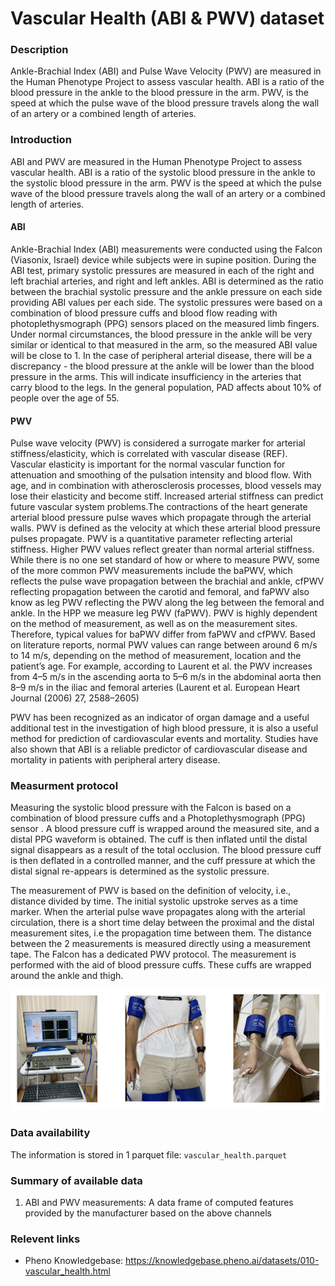 # Vascular Health (ABI & PWV) dataset  

### Description

Ankle-Brachial Index (ABI) and Pulse Wave Velocity (PWV) are measured in the Human Phenotype Project to assess vascular health. ABI is a ratio of the blood pressure in the ankle to the blood pressure in the arm. PWV, is the speed at which the pulse wave of the blood pressure travels along the wall of an artery or a combined length of arteries.

### Introduction

ABI and PWV are measured in the Human Phenotype Project to assess vascular health. ABI is a ratio of the systolic blood pressure in the ankle to the systolic blood pressure in the arm. PWV is the speed at which the pulse wave of the blood pressure travels along the wall of an artery or a combined length of arteries.

#### ABI
Ankle-Brachial Index (ABI) measurements were conducted using the Falcon (Viasonix, Israel) device while subjects were in supine position. During the ABI test, primary systolic pressures are measured in each of the right and left brachial arteries, and right and left ankles. ABI is determined as the ratio between the brachial systolic pressure and the ankle pressure on each side providing ABI values per each side. The systolic pressures were based on a combination of blood pressure cuffs and blood flow reading with photoplethysmograph (PPG) sensors placed on the measured limb fingers.  Under normal circumstances, the blood pressure in the ankle will be very similar or identical to that measured in the arm, so the measured ABI value will be close to 1. In the case of peripheral arterial disease, there will be a discrepancy - the blood pressure at the ankle will be lower than the blood pressure in the arms. This will indicate insufficiency in the arteries that carry blood to the legs. In the general population, PAD affects about 10% of people over the age of 55.

#### PWV
Pulse wave velocity (PWV) is considered a surrogate marker for arterial stiffness/elasticity, which is correlated with vascular disease (REF). Vascular elasticity is important for the normal vascular function for attenuation and smoothing of the pulsation intensity and blood flow. With age, and in combination with atherosclerosis processes, blood vessels may lose their elasticity and become stiff. Increased arterial stiffness can predict future vascular system problems.The contractions of the heart generate arterial blood pressure pulse waves which propagate through the arterial walls. PWV is defined as the velocity at which these arterial blood pressure pulses propagate. PWV is a quantitative parameter reflecting arterial stiffness. Higher PWV values reflect greater than normal arterial stiffness. 
While there is no one set standard of how or where to measure PWV, some of the more common PWV measurements include the baPWV, which reflects the pulse wave propagation between the brachial and ankle, cfPWV reflecting propagation between the carotid and femoral, and faPWV also know as leg PWV reflecting the PWV along the leg between the femoral and ankle.
In the HPP we measure leg PWV (faPWV). PWV is highly dependent on the method of measurement, as well as on the measurement sites. Therefore, typical values for baPWV differ from faPWV and cfPWV.
Based on literature reports, normal PWV values can range between around 6 m/s to 14 m/s, depending on the method of measurement, location and the patient’s age. For example, according to Laurent et al.  the PWV increases from 4–5 m/s in the ascending aorta to 5–6 m/s in the abdominal aorta then 8–9 m/s in the iliac and femoral arteries (Laurent et al. European Heart Journal (2006) 27, 2588–2605)

PWV has been recognized as an indicator of organ damage and a useful additional test in the investigation of high blood pressure, it is also a useful method for prediction of cardiovascular events and mortality. Studies have also shown that ABI is a reliable predictor of cardiovascular disease and mortality in patients with peripheral artery disease.

### Measurment protocol 
<!-- long measurment protocol for the data browser -->
Measuring the systolic blood pressure with the Falcon is based on a combination of blood pressure cuffs and a Photoplethysmograph (PPG) sensor . A blood pressure cuff is wrapped around the measured site, and a distal PPG waveform is obtained. The cuff is then inflated until the distal signal disappears as a result of the total occlusion. The blood pressure cuff is then deflated in a controlled manner, and the cuff pressure at which the distal signal re-appears is determined as the systolic pressure.

The measurement of PWV is based on the definition of velocity, i.e., distance divided by time. The initial systolic upstroke serves as a time marker. When the arterial pulse wave propagates along with the arterial circulation, there is a short time delay between the proximal and the distal measurement sites, i.e the propagation time between them. The distance between the 2 measurements is measured directly using a measurement tape. The Falcon has a dedicated PWV protocol. The measurement is performed with the aid of blood pressure cuffs. These cuffs are wrapped around the ankle and thigh.

![vascular](vascular.png)


### Data availability 
<!-- for the example notebooks -->
The information is stored in 1 parquet file: `vascular_health.parquet`

### Summary of available data 
<!-- for the data browser -->
1. ABI and PWV measurements: A data frame of computed features provided by the manufacturer based on the above channels

### Relevent links

* Pheno Knowledgebase: https://knowledgebase.pheno.ai/datasets/010-vascular_health.html